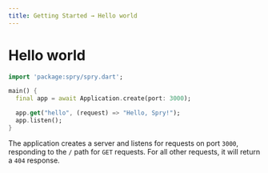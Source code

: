 ```yaml
---
title: Getting Started → Hello world
---
```


# Hello world

```dart
import 'package:spry/spry.dart';

main() {
  final app = await Application.create(port: 3000);

  app.get("hello", (request) => "Hello, Spry!");
  app.listen();
}
```

The application creates a server and listens for requests on port `3000`, responding to the `/` path for `GET` requests. For all other requests, it will return a `404` response.
